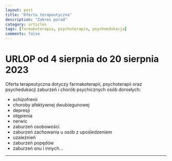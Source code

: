 ```yaml
---
layout: post
title: "Oferta terapeutyczna"
description: "Zakres porad"
category: articles
tags: [farmakoterapia, psychoterapia, psychoedukacja]
comments: false
---
```


# URLOP od 4 sierpnia do 20 sierpnia 2023

Oferta terapeutyczna dotyczy farmakoterapii, psychoterapii oraz psychedukacji zaburzeń i chorób psychicznych osób dorosłych:
- schizofrenii
- choroby afektywnej dwubiegunowej
- depresji
- otępienia
- nerwic
- zaburzeń osobowości
- zaburzeń zachowania u osób z upośledzeniem
- uzależnień
- zaburzeń popędów
- zaburzeń snu i innych...

---
